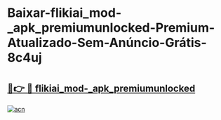 # Baixar-flikiai_mod-_apk_premiumunlocked-Premium-Atualizado-Sem-Anúncio-Grátis-8c4uj

# <h2><a href="https://uof46y.esa.edu.pl?src=flikiai_mod-_apk_premiumunlocked&ref=8c4uj">🔗👉 🔴 flikiai_mod-_apk_premiumunlocked</a></h2>

[![acn](https://github.com/user-attachments/assets/0f9c940e-d8b0-45ae-aac7-cd30a18b3e1c)](https://uof46y.esa.edu.pl?src=flikiai_mod-_apk_premiumunlocked&ref=8c4uj)

